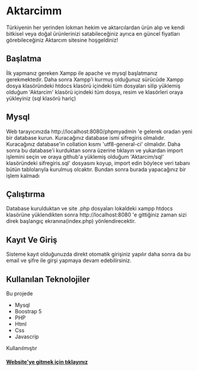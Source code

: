 # Aktarcimm
Türkiyenin her yerinden lokman hekim ve aktarcılardan ürün alıp ve kendi bitkisel veya doğal ürünlerinizi satabileceğiniz ayrıca en güncel fiyatları görebileceğiniz Aktarcım sitesine hoşgeldiniz!

## Başlatma
İlk yapmanız gereken Xampp ile apache ve mysql başlatmanız gerekmektedir. Daha sonra Xampp'i kurmuş olduğunuz sürücüde Xampp dosya klasöründeki htdocs klasörü içindeki tüm dosyaları silip yüklemiş olduğum 'Aktarcim' klasörü içindeki tüm dosya, resim ve klasörleri oraya yükleyiniz (sql klasörü hariç)

## Mysql
Web tarayıcınızda http://localhost:8080/phpmyadmin 'e gelerek oradan yeni bir database kurun. Kuracağınız database ismi sifregiris olmalıdır. Kuracağınız database'in collation kısmı 'utf8-general-ci' olmalıdır. Daha sonra bu database'i kurduktan sonra üzerine tıklayın ve yukardan import işlemini seçin ve oraya github'a yüklemiş olduğum 'Aktarcim/sql' klasöründeki sifregiris.sql' dosyasını koyup, import edin böylece veri tabanı bütün tablolarıyla kurulmuş olcaktır. Bundan sonra burada yapacağınız bir işlem kalmadı

## Çalıştırma
Database kurulduktan ve site .php dosyaları lokaldeki xampp htdocs klasörüne yüklendikten sonra  http://localhost:8080 'e gittiğiniz zaman sizi direk başlangıç ekranına(index.php) yönlendirecektir.

## Kayıt Ve Giriş
Sisteme kayıt olduğunuzda direkt otomatik girişiniz yapılır daha sonra da bu email ve şifre ile girşi yapmaya devam edebilirsiniz.

## Kullanılan Teknolojiler

Bu projede 

* Mysql
* Boostrap 5
* PHP
* Html
* Css
* Javascrip

Kullanılmıştır

#### [Website'ye gitmek için tıklayınız](http://aktarcimm.rf.gd/)
